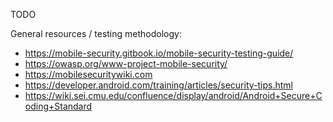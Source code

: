 TODO


General resources / testing methodology:

- https://mobile-security.gitbook.io/mobile-security-testing-guide/
- https://owasp.org/www-project-mobile-security/
- https://mobilesecuritywiki.com
- https://developer.android.com/training/articles/security-tips.html
- https://wiki.sei.cmu.edu/confluence/display/android/Android+Secure+Coding+Standard
